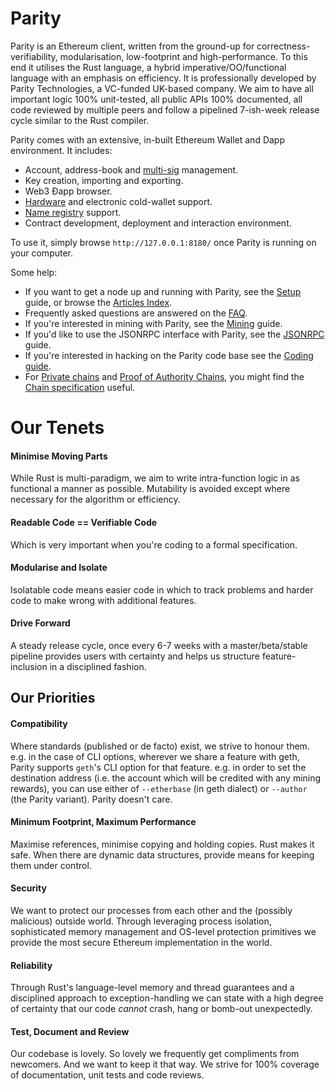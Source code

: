 # Parity

Parity is an Ethereum client, written from the ground-up for correctness-verifiability, modularisation, low-footprint and high-performance. To this end it utilises the Rust language, a hybrid imperative/OO/functional language with an emphasis on efficiency. It is professionally developed by Parity Technologies, a VC-funded UK-based company. We aim to have all important logic 100% unit-tested, all public APIs 100% documented, all code reviewed by multiple peers and follow a pipelined 7-ish-week release cycle similar to the Rust compiler.

Parity comes with an extensive, in-built Ethereum Wallet and Dapp environment. It includes:

- Account, address-book and [multi-sig](Accounts%2C-Wallets%2C-Vaults.md) management.
- Key creation, importing and exporting.
- Web3 Ðapp browser.
- [Hardware](Ledger-Nano-S.md) and electronic cold-wallet support.
- [Name registry](Parity-name-registry.md) support. 
- Contract development, deployment and interaction environment.

To use it, simply browse `http://127.0.0.1:8180/` once Parity is running on your computer.

Some help:
- If you want to get a node up and running with Parity, see the [Setup](Setup.md) guide, or browse the [Articles Index](Community-Guides.md).
- Frequently asked questions are answered on the [FAQ](FAQ.md).
- If you're interested in mining with Parity, see the [Mining](Mining.md) guide.
- If you'd like to use the JSONRPC interface with Parity, see the [JSONRPC](JSONRPC.md) guide.
- If you're interested in hacking on the Parity code base see the [Coding guide](Coding-guide.md).
- For [Private chains](Private-chains.md) and [Proof of Authority Chains](Proof-of-Authority-Chains.md), you might find the [Chain specification](Chain-specification.md) useful.

# Our Tenets

#### Minimise Moving Parts

While Rust is multi-paradigm, we aim to write intra-function logic in as functional a manner as possible. Mutability is avoided except where necessary for the algorithm or efficiency.

#### Readable Code == Verifiable Code

Which is very important when you're coding to a formal specification.

#### Modularise and Isolate

Isolatable code means easier code in which to track problems and harder code to make wrong with additional features.

#### Drive Forward

A steady release cycle, once every 6-7 weeks with a master/beta/stable pipeline provides users with certainty and helps us structure feature-inclusion in a disciplined fashion.

## Our Priorities

#### Compatibility

Where standards (published or de facto) exist, we strive to honour them. e.g. in the case of CLI options, wherever we share a feature with geth, Parity supports `geth`'s CLI option for that feature. e.g. in order to set the destination address (i.e. the account which will be credited with any mining rewards), you can use either of `--etherbase` (in geth dialect) or `--author` (the Parity variant). Parity doesn't care.

#### Minimum Footprint, Maximum Performance

Maximise references, minimise copying and holding copies. Rust makes it safe. When there are dynamic data structures, provide means for keeping them under control.

#### Security

We want to protect our processes from each other and the (possibly malicious) outside world. Through leveraging process isolation, sophisticated memory management and OS-level protection primitives we provide the most secure Ethereum implementation in the world.

#### Reliability

Through Rust's language-level memory and thread guarantees and a disciplined approach to exception-handling we can state with a high degree of certainty that our code *cannot* crash, hang or bomb-out unexpectedly.

#### Test, Document and Review

Our codebase is lovely. So lovely we frequently get compliments from newcomers. And we want to keep it that way. We strive for 100% coverage of documentation, unit tests and code reviews.

